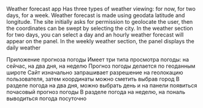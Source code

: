 Weather forecast app
  Has three types of weather viewing: for now, for two days, for a week.
Weather forecast is made using geodata latitude and longitude.
The site initially asks for permission to geolocate the user, then the coordinates can be swept by selecting the city.
In the weather section for two days, you can select a day and an hourly weather forecast will appear on the panel.
In the weekly weather section, the panel displays the daily weather

Приложение прогноза погоды 
 Имеет три типа просмотра погоды: на сейчас, на два дня, на неделю
Прогноз погоды делается по геоданным широте 
Сайт изначально запрашивает разрешение на геолокацию пользователя, затем координаты можно сметить выбрав город
В разделе погода на два дня, можно выбрать день и на панели появиться почасовый прогноз погоды
В разделе погода на неделю, на пональ выводиться погода посуточно

 


